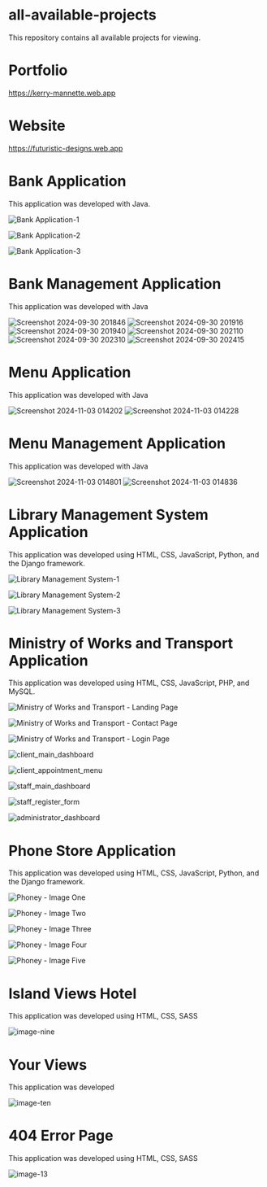 # all-available-projects
This repository contains all available projects for viewing. 

# Portfolio
https://kerry-mannette.web.app

# Website
https://futuristic-designs.web.app

# Bank Application
This application was developed with Java.

![Bank Application-1](https://github.com/Kerry-Mannette/all-available-projects/assets/172540016/5ab9315c-867b-4a79-afbe-ce837bf3307d)

![Bank Application-2](https://github.com/Kerry-Mannette/all-available-projects/assets/172540016/92280030-0c5b-44a9-ad0d-8c69c4be46ca)

![Bank Application-3](https://github.com/Kerry-Mannette/all-available-projects/assets/172540016/b69b14ac-9c81-451a-a07a-8cc1dda869ad)

# Bank Management Application
This application was developed with Java

![Screenshot 2024-09-30 201846](https://github.com/user-attachments/assets/76a30ae6-b3bc-432a-a6f8-ca0ddf4ed754)
![Screenshot 2024-09-30 201916](https://github.com/user-attachments/assets/13cfd1f7-7c62-42c3-99d7-5e88f756b038)
![Screenshot 2024-09-30 201940](https://github.com/user-attachments/assets/dd769a9d-84c5-4d62-b3a0-5b97781964ae)
![Screenshot 2024-09-30 202110](https://github.com/user-attachments/assets/09953704-c2bb-4fc1-92e1-39aac1f30400)
![Screenshot 2024-09-30 202310](https://github.com/user-attachments/assets/e3fc0f32-4e4c-45ee-979b-051a3c1dc2c5)
![Screenshot 2024-09-30 202415](https://github.com/user-attachments/assets/cab80eee-c67a-4dc5-818e-8ff94604c7d3)


# Menu Application
This application was developed with Java

![Screenshot 2024-11-03 014202](https://github.com/user-attachments/assets/61a68cc3-bda5-4714-97f4-22ecc1d7a6ef)
![Screenshot 2024-11-03 014228](https://github.com/user-attachments/assets/bc0ef1d3-0614-425a-b013-cfe7a01b7860)

# Menu Management Application
This application was developed with Java

![Screenshot 2024-11-03 014801](https://github.com/user-attachments/assets/9f9acaf2-f95b-43a1-a88f-8360167ef859)
![Screenshot 2024-11-03 014836](https://github.com/user-attachments/assets/e60e98e2-1e08-404e-978d-21986b8e7d5f)


# Library Management System Application
This application was developed using HTML, CSS, JavaScript, Python, and the Django framework.

![Library Management System-1](https://github.com/Kerry-Mannette/all-available-projects/assets/172540016/a57ef9b7-eca5-4c3f-852c-c4d1ff5bab93)

![Library Management System-2](https://github.com/Kerry-Mannette/all-available-projects/assets/172540016/26d279fb-94b9-4b4a-8eb9-97b382df33fd)

![Library Management System-3](https://github.com/Kerry-Mannette/all-available-projects/assets/172540016/7ab0a464-5ed0-49da-857f-4040deb7ee92)

# Ministry of Works and Transport Application
This application was developed using HTML, CSS, JavaScript, PHP, and MySQL.

![Ministry of Works and Transport - Landing Page](https://github.com/Kerry-Mannette/all-available-projects/assets/172540016/d1b9726f-ee49-4f24-9634-9e6c0ab517bc)

![Ministry of Works and Transport - Contact Page](https://github.com/Kerry-Mannette/all-available-projects/assets/172540016/5d489844-d9a7-4ce4-a03f-a9f62b7f5d93)

![Ministry of Works and Transport - Login Page](https://github.com/Kerry-Mannette/all-available-projects/assets/172540016/10f36043-8615-4ad9-a4ea-a3c1558d51e3)

![client_main_dashboard](https://github.com/user-attachments/assets/b774c5eb-449d-466d-8aff-3131b0566734)

![client_appointment_menu](https://github.com/user-attachments/assets/30e14cd9-84a7-4bd2-8d3a-1277a9b75a78)

![staff_main_dashboard](https://github.com/user-attachments/assets/d0df3d33-40f9-4cbd-b99a-8620508e9480)

![staff_register_form](https://github.com/user-attachments/assets/7c55d4da-ed25-477f-8da3-915c6af58640)

![administrator_dashboard](https://github.com/user-attachments/assets/78babb3c-39e1-4380-86a1-f21cc54728cf)


# Phone Store Application
This application was developed using HTML, CSS, JavaScript, Python, and the Django framework.

![Phoney - Image One](https://github.com/Kerry-Mannette/all-available-projects/assets/172540016/240180db-2d08-40e5-9c12-28ce47318731)

![Phoney - Image Two](https://github.com/Kerry-Mannette/all-available-projects/assets/172540016/8a350d8f-3181-4045-b9e3-2ede1462c073)

![Phoney - Image Three](https://github.com/Kerry-Mannette/all-available-projects/assets/172540016/926f15cb-9e89-4c8a-89dc-aedcd7c6ef61)

![Phoney - Image Four](https://github.com/user-attachments/assets/83e59409-0e6c-4287-8f95-eb96d42bec04)

![Phoney - Image Five](https://github.com/user-attachments/assets/2961b0dd-e38c-4564-a540-d6d6282bfb25)


# Island Views Hotel
This application was developed using HTML, CSS, SASS

![image-nine](https://github.com/user-attachments/assets/47fa94a0-7f12-428e-b7f1-be4477d5fa8f)


# Your Views 
This application was developed 

![image-ten](https://github.com/user-attachments/assets/6482952e-6e2e-4a78-9d2d-380862870ee5)


# 404 Error Page
This application was developed using HTML, CSS, SASS

![image-13](https://github.com/user-attachments/assets/7f3423cb-dd10-4ea4-a841-a9f9e51bc337)




